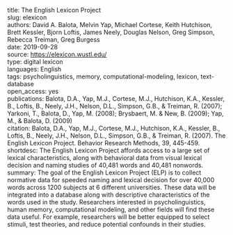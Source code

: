 title: The English Lexicon Project  
slug: elexicon  
authors: David A. Balota, Melvin Yap, Michael Cortese, Keith Hutchison, Brett Kessler, Bjorn Loftis, James Neely, Douglas Nelson, Greg Simpson, Rebecca Treiman, Greg Burgess  
date: 2019-09-28  
source: https://elexicon.wustl.edu/  
type: digital lexicon  
languages: English  
tags: psycholinguistics, memory, computational-modeling, lexicon, text-database  
open_access: yes  
publications: Balota, D.A., Yap, M.J., Cortese, M.J., Hutchison, K.A., Kessler, B., Loftis, B., Neely, J.H., Nelson, D.L., Simpson, G.B., & Treiman, R. (2007); Yarkoni, T., Balota, D., Yap, M. (2008); Brysbaert, M. & New, B. (2009); Yap, M., & Balota, D. (2009)  
citation: Balota, D.A., Yap, M.J., Cortese, M.J., Hutchison, K.A., Kessler, B., Loftis, B., Neely, J.H., Nelson, D.L., Simpson, G.B., & Treiman, R. (2007). The English Lexicon Project. Behavior Research Methods, 39, 445-459.  
shortdesc: The English Lexicon Project affords access to a large set of lexical characteristics, along with behavioral data from visual lexical decision and naming studies of 40,481 words and 40,481 nonwords.  
summary: The goal of the English Lexicon Project (ELP) is to collect normative data for speeded naming and lexical decision for over 40,000 words across 1200 subjects at 6 different universities. These data will be integrated into a database along with descriptive characteristics of the words used in the study. Researchers interested in psycholinguistics, human memory, computational modeling, and other fields will find these data useful. For example, researchers will be better equipped to select stimuli, test theories, and reduce potential confounds in their studies.
